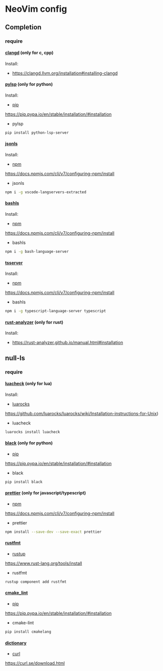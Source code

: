 # NeoVim config

## Completion

### require

#### [clangd](https://clangd.llvm.org/) (only for c, cpp)

Install:

- https://clangd.llvm.org/installation#installing-clangd

#### [pylsp](https://github.com/python-lsp/python-lsp-server) (only for python)

Install:

- [pip](https://pypi.org/)

https://pip.pypa.io/en/stable/installation/#installation

- pylsp

```bash
pip install python-lsp-server
```

#### [jsonls](https://github.com/hrsh7th/vscode-langservers-extracted)

Install:

- [npm](https://www.npmjs.com/)

https://docs.npmjs.com/cli/v7/configuring-npm/install

- jsonls
```bash
npm i -g vscode-langservers-extracted
```

#### [bashls](https://github.com/bash-lsp/bash-language-server)

Install:

- [npm](https://www.npmjs.com/)

https://docs.npmjs.com/cli/v7/configuring-npm/install

- bashls
```bash
npm i -g bash-language-server
```

#### [tsserver](https://github.com/typescript-language-server/typescript-language-server)

Install:

- [npm](https://www.npmjs.com/)

https://docs.npmjs.com/cli/v7/configuring-npm/install

- bashls
```bash
npm i -g typescript-language-server typescript
```

#### [rust-analyzer](https://rust-analyzer.github.io/) (only for rust)

Install:

- https://rust-analyzer.github.io/manual.html#installation

## null-ls

### require

#### [luacheck](https://github.com/mpeterv/luacheck) (only for lua)

Install:

- [luarocks](https://github.com/luarocks/luarocks)

https://github.com/luarocks/luarocks/wiki/Installation-instructions-for-Unix)

- luacheck

```bash
luarocks install luacheck
```

#### [black](https://github.com/psf/black) (only for python)

- [pip](https://pypi.org/)

https://pip.pypa.io/en/stable/installation/#installation

- black

```bash
pip install black
```

#### [prettier](https://prettier.io/) (only for javascript/typescript)

- [npm](https://www.npmjs.com/)

https://docs.npmjs.com/cli/v7/configuring-npm/install

- prettier

```bash
npm install --save-dev --save-exact prettier
```

#### [rustfmt](https://github.com/rust-lang/rustfmt)

- [rustup](https://github.com/rust-lang/rustup)

https://www.rust-lang.org/tools/install

- rustfmt

```bash
rustup component add rustfmt
```

#### [cmake_lint](https://github.com/https://github.com/cheshirekow/cmake_format)

- [pip](https://pypi.org/)

https://pip.pypa.io/en/stable/installation/#installation

- cmake-lint

```bash
pip install cmakelang
```

#### [dictionary](https://dictionaryapi.dev/)

- [curl](https://curl.se/)

https://curl.se/download.html
